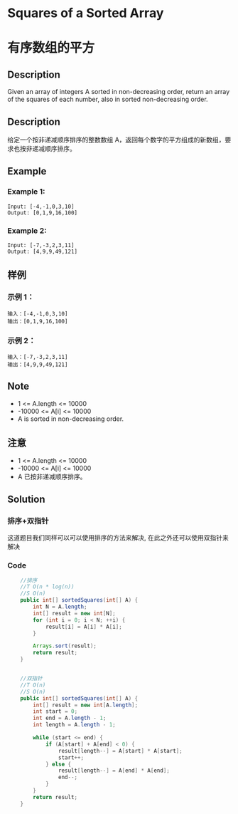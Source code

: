 # Squares of a Sorted Array
# 有序数组的平方

## Description
Given an array of integers A sorted in non-decreasing order, return an array of the squares of each number, also in sorted non-decreasing order.

## Description
给定一个按非递减顺序排序的整数数组 A，返回每个数字的平方组成的新数组，要求也按非递减顺序排序。


## Example
### Example 1:
    Input: [-4,-1,0,3,10]
    Output: [0,1,9,16,100]

### Example 2:
    Input: [-7,-3,2,3,11]
    Output: [4,9,9,49,121]


## 样例
### 示例 1：
    输入：[-4,-1,0,3,10]
    输出：[0,1,9,16,100]

### 示例 2：
    输入：[-7,-3,2,3,11]
    输出：[4,9,9,49,121]


## Note
* 1 <= A.length <= 10000
* -10000 <= A[i] <= 10000
* A is sorted in non-decreasing order.   

## 注意
* 1 <= A.length <= 10000
* -10000 <= A[i] <= 10000
* A 已按非递减顺序排序。

## Solution
### 排序+双指针
这道题目我们同样可以可以使用排序的方法来解决, 在此之外还可以使用双指针来解决



### Code

```java
    //排序
    //T O(n * log(n))
    //S O(n)
    public int[] sortedSquares(int[] A) {
        int N = A.length;
        int[] result = new int[N];
        for (int i = 0; i < N; ++i) {
            result[i] = A[i] * A[i];
        }

        Arrays.sort(result);
        return result;
    }


    //双指针
    //T O(n)
    //S O(n)
    public int[] sortedSquares(int[] A) {
        int[] result = new int[A.length];
        int start = 0;
        int end = A.length - 1;
        int length = A.length - 1;

        while (start <= end) {
            if (A[start] + A[end] < 0) {
                result[length--] = A[start] * A[start];
                start++;
            } else {
                result[length--] = A[end] * A[end];
                end--;
            }
        }
        return result;
    }
```
